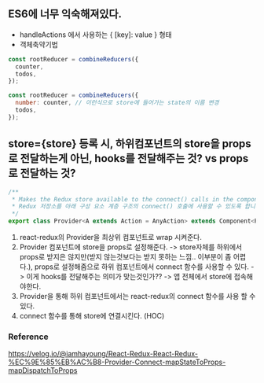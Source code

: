## ES6에 너무 익숙해져있다. 
- handleActions 에서 사용하는 { [key]: value } 형태
- 객체축약기법
```js
const rootReducer = combineReducers({
  counter,
  todos,
});

const rootReducer = combineReducers({
  number: counter, // 이런식으로 store에 들어가는 state의 이름 변경
  todos,
});
```

## store={store} 등록 시, 하위컴포넌트의 store을 props로 전달하는게 아닌, hooks를 전달해주는 것? vs props로 전달하는 것?
```js
/**
 * Makes the Redux store available to the connect() calls in the component hierarchy below.
 * Redux 저장소를 아래 구성 요소 계층 구조의 connect() 호출에 사용할 수 있도록 합니다.
 */
export class Provider<A extends Action = AnyAction> extends Component<ProviderProps<A>> { }
```

1. react-redux의 Provider을 최상위 컴포넌트로 wrap 시켜준다.
2. Provider 컴포넌트에 store을 props로 설정해준다. 
  -> store자체를 하위에서 props로 받지은 않지만(받지 않는것보다는 받지 못하는 느낌.. 이부분이 좀 어렵다.), props로 설정해줌으로 하위 컴포넌트에서 connect 함수를 사용할 수 있다. 
  -> 이게 hooks를 전달해주는 의미가 맞는것인가?? 
  -> 앱 전체에서 store에 접속해야한다.
3. Provider을 통해 하위 컴포넌트에서는 react-redux의 connect 함수를 사용 할 수 있다.
4. connect 함수를 통해 store에 연결시킨다. (HOC)

### Reference
https://velog.io/@iamhayoung/React-Redux-React-Redux-%EC%9E%85%EB%AC%B8-Provider-Connect-mapStateToProps-mapDispatchToProps